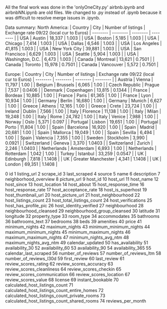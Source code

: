 All the final work was done in the 'onlyOneCity.py' airbnb.ipynb and airbnbNN.ipynb are old files. We changed to .py instead of .ipynb because it was difficult to resolve merge issues in .ipynb. 







Data summary:
North America:
| Country | City | Number of listings | Exchange rate 09/22 (local cur to Euros)
| -------- | -------- | -------- | -------- |
| USA | Austin | 18,337 |  1.003 |
| USA | Boston | 5,185 |  1.003 |
| USA | Chicago | 7,414 |  1.003 |
| USA | Dallas | 6,546 |  1.003 |
| USA | Los Angeles | 41,815 |  1.003 |
| USA | New York City | 39,881 |  1.003 |
| USA | San Francisco | 6,629  |  1.003 |
| USA | Seattle | 5,904 |  1.003 |
| USA | Washington, D.C. | 6,473 |  1.003 |
| Canada | Montreal | 13,621 |  0.7501 |
| Canada | Toronto | 15,978 |  0.7501 |
| Canada | Vancouver | 5,572 |  0.7501 |

Europe:
| Country | City | Number of listings | Exchange rate 09/22 (local cur to Euros)
| -------- | -------- | -------- | -------- |
| Austria | Vienna | 11,797 | 1.00 |
| Belgium | Brussels | 6,065 | 1.00 |
| Czech Republic | Prague | 7,537 | 0.0406 |
| Denmark | Copenhagen | 13,815 | 0.1344 |
| France | Bordeax | 10,885 | 1.00 |
| France | Paris | 61,365 | 1.00 |
| France | Lyon | 10,934 | 1.00 |
| Germany | Berlin | 16,680 | 1.00 |
| Germany | Munich | 6,627 | 1.00 |
| Greece | Athens | 12,165 | 1.00 |
| Greece | Crete | 23,724 | 1.00 |
| Ireland | Dublin | 7,566 | 1.00 |
| Italy | Florence | 11,138 | 1.00 |
| Italy | Milan | 19,248 | 1.00 |
| Italy | Rome | 24,782 | 1.00 |
| Italy | Venice | 7,988 | 1.00 |
| Norway | Oslo | 5,371 | 0.097 |
| Portugal | Lisbon | 19,651 | 1.00 |
| Portugal | Porto | 11,804 | 1.00 |
| Spain | Barcelona | 16,920 | 1.00 |
| Spain | Madrid | 20,681 | 1.00 |
| Spain | Mallorca | 19,049 | 1.00 |
| Spain | Sevilla | 6,494 | 1.00 |
| Spain | Valencia | 7,355 | 1.00 |
| Sweden | Stockholm | 3,990 | 0.0921 |
| Switzerland | Geneva | 3,370 | 1.0403 |
| Switzerland | Zurich | 2,246 | 1.0403 |
| Netherlands | Amsterdam | 6,893 | 1.00 |
| Netherlands | Rotterdam | 1,042 | 1.00 |
| Turkey | Istanbul | 33,259 | 0.0547 |
| UK | Edinburgh | 7,818 | 1.1408 |
| UK | Greater Manchester | 4,341 | 1.1408 |
| UK | London | 69,351 | 1.1408  |


0 id
1 listing_url
2 scrape_id
3 last_scraped
4 source
5 name
6 description
7 neighborhood_overview
8 picture_url
9 host_id
10 host_url
11 host_name
12 host_since
13 host_location
14 host_about
15 host_response_time
16 host_response_rate
17 host_acceptance_rate
18 host_is_superhost
19 host_thumbnail_url
20 host_picture_url
21 host_neighbourhood
22 host_listings_count
23 host_total_listings_count
24 host_verifications
25 host_has_profile_pic
26 host_identity_verified
27 neighbourhood
28 neighbourhood_cleansed
29 neighbourhood_group_cleansed
30 latitude
31 longitude
32 property_type
33 room_type
34 accommodates
35 bathrooms
36 bathrooms_text
37 bedrooms
38 beds
39 amenities
40 price
41 minimum_nights
42 maximum_nights
43 minimum_minimum_nights
44 maximum_minimum_nights
45 minimum_maximum_nights
46 maximum_maximum_nights
47 minimum_nights_avg_ntm
48 maximum_nights_avg_ntm
49 calendar_updated
50 has_availability
51 availability_30
52 availability_60
53 availability_90
54 availability_365
55 calendar_last_scraped
56 number_of_reviews
57 number_of_reviews_ltm
58 number_of_reviews_l30d
59 first_review
60 last_review
61 review_scores_rating
62 review_scores_accuracy
63 review_scores_cleanliness
64 review_scores_checkin
65 review_scores_communication
66 review_scores_location
67 review_scores_value
68 license
69 instant_bookable
70 calculated_host_listings_count
71 calculated_host_listings_count_entire_homes
72 calculated_host_listings_count_private_rooms
73 calculated_host_listings_count_shared_rooms
74 reviews_per_month



